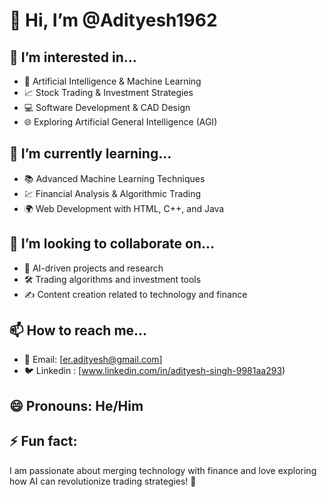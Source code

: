 # 👋 Hi, I’m @Adityesh1962

## 👀 I’m interested in...
- 🤖 Artificial Intelligence & Machine Learning
- 📈 Stock Trading & Investment Strategies
- 💻 Software Development & CAD Design
- 🌐 Exploring Artificial General Intelligence (AGI)

## 🌱 I’m currently learning...
- 📚 Advanced Machine Learning Techniques
- 💹 Financial Analysis & Algorithmic Trading
- 🌍 Web Development with HTML, C++, and Java

## 💞️ I’m looking to collaborate on...
- 🤝 AI-driven projects and research
- 🛠️ Trading algorithms and investment tools
- ✍️ Content creation related to technology and finance

## 📫 How to reach me...
- 📧 Email: [er.adityesh@gmail.com]
- 🐦 Linkedin : [www.linkedin.com/in/adityesh-singh-9981aa293)

## 😄 Pronouns: He/Him

## ⚡ Fun fact:
I am passionate about merging technology with finance and love exploring how AI can revolutionize trading strategies! 🚀
